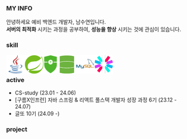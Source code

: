 ### MY INFO
안녕하세요 예비 백엔드 개발자, 남수연입니다.<br/>
**서버의 최적화** 시키는 과정을 공부하여, **성능을 향상** 시키는 것에 관심이 있습니다.

### skill
<div width="100%">
  <img align="left" src="https://raw.githubusercontent.com/ydmins/YdMinS/main/icons/java.png" alt="java" height="50px"/>
  <img align="left" src="https://raw.githubusercontent.com/ydmins/YdMinS/main/icons/spring.png" alt="spring" height="50px"/>
  <img align="left" src="https://raw.githubusercontent.com/ydmins/YdMinS/main/icons/spring-security.png" alt="spring security" height="50px"/>
  <img align="left" src="https://raw.githubusercontent.com/ydmins/YdMinS/main/icons/spring-data-jpa.png" alt="spring data jpa" height="50px"/>
  <img align="left" src="https://raw.githubusercontent.com/ydmins/YdMinS/main/icons/mysql.png" alt="mysql" height="50px"/>
  <img align="left" src="https://raw.githubusercontent.com/ydmins/YdMinS/main/icons/jwt.png" alt="jwt" height="50px"/>
</div>
<br/>
<br/>

### active
- CS-study (23.01 - 24.06)
- [구름X인프런] 자바 스프링 & 리액트 풀스택 개발자 성장 과정 6기 (23.12 - 24.07)
- 글또 10기 (24.09 -)

### project

<!---
namtndus/namtndus is a ✨ special ✨ repository because its `README.md` (this file) appears on your GitHub profile.
You can click the Preview link to take a look at your changes.
--->
